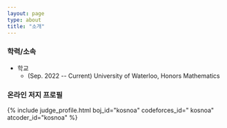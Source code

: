 ```yaml
---
layout: page
type: about
title: "소개"
---
```


### 학력/소속
* 학교
  * (Sep. 2022 -- Current) University of Waterloo, Honors Mathematics

### 온라인 저지 프로필
{% include judge_profile.html boj_id="kosnoa" codeforces_id=" kosnoa" atcoder_id="kosnoa" %}



<!-- <details markdown="1">
<summary>전체 보기 (펼치기/닫기)</summary>
<ul>
  {% for item in site.data.contest %}
    <li>
      ({{ item.date }}) {{ item.name }} {{ item.role }} ({% if item.link %}<a href="{{ item.link }}">{% endif %}{{ item.site }}{% if item.link %}</a>{% endif %})
    </li>
  {% endfor %}
</ul>
</details> -->

<!-- ### 교육 활동
* (21.03-Current) 삼성전자 사내 알고리즘 교육(Professional 양성과정, 실전실습과정) 코치 ([강의 이력](/about/secpro/))
* (22.10-22.11) 선린인터넷고등학교 정보올림피아드반 **알고리즘 심화** 수업 (30시간, [수업 자료](https://github.com/justiceHui/Sunrin-SHARC/tree/master/2022-2nd))
* (22.10-22.11) 숭실대학교 컴퓨터학부 문제해결 소모임 SCCC **중급 스터디** 수업 (10시간, [수업 자료](https://github.com/justiceHui/SSU-SCCC-Study/tree/master/2022-autumn-adv))
* (22.09-22.11) 숭실대학교 컴퓨터학부 문제해결 소모임 SCCC **기초 스터디** 수업 (20시간)
* (22.07-22.08) 2022 Summer ICPC Sinchon Algorithm Camp Advanced 강의 (10시간, [수업 자료](https://github.com/justiceHui/SSU-SCCC-Study/tree/master/2022-summer-sinchon-adv))
* (22.05-22.06) 숭실대학교 컴퓨터학부 문제해결 소모임 SCCC **기초 스터디** 수업 (20시간, [수업 자료](https://github.com/justiceHui/SSU-SCCC-Study/tree/master/2022-spring-basic))
* (22.01-22.01) 선린인터넷고등학교 정보올림피아드반 **이산수학 심화** 수업 (30시간)
* (21.11-22.01) 선린인터넷고등학교 정보올림피아드반 **알고리즘 심화** 수업 (40시간, [수업 자료](https://github.com/justiceHui/Sunrin-SHARC/tree/master/2021-2nd))
* (21.10-21.10) 선린인터넷고등학교 정보올림피아드반 **상업 경진 대회 대비** 수업 (10시간)
* (21.09-21.11) 선린인터넷고등학교 정보올림피아드반 **알고리즘과 문제해결** 수업 (30시간, [수업 자료](https://github.com/justiceHui/Sunrin-SHARC/tree/master/2021-2nd))
* (21.06-21.07) 선린인터넷고등학교 정보올림피아드반 **알고리즘과 이산수학** 수업 (30시간, [수업 자료](https://github.com/justiceHui/Sunrin-SHARC/tree/master/2021-1st))
* (21.04-21.04) SSAFY B형 대비 알고리즘 특강 강사 -->

<!-- <details markdown="1">
<summary>고등학교 교내 활동 (펼치기/닫기)</summary>
<ul>
<li>(20.08-20.12) 선린인터넷고등학교 정보올림피아드반 <b>KOI 대비</b> 수업 (<a href = "https://github.com/justiceHui/Sunrin-SHARC/tree/master/2020-2nd">수업 자료</a>)</li>
<li>(20.08-20.08) 선린인터넷고등학교 정보올림피아드반 <b>고급 알고리즘</b> 수업 (<a href = "https://github.com/justiceHui/Sunrin-SHARC/tree/master/2020-Summer">수업 자료</a>)</li>
<li>(20.02-20.08) 선린인터넷고등학교 정보올림피아드반 고급 알고리즘 교재 집필</li>
<li>(19.09-19.09) 소프트웨어 나눔축제(SSF 2019) 코딩 캠프 조교</li>
<li>(19.08-19.09) 소프트웨어 나눔축제(SSF 2019) 코딩 캠프 교재 집필</li>
<li>(19.05-19.07) 선린인터넷고등학교 프로그래밍 동아리(Unifox) 기초 자료구조/알고리즘 수업</li>
<li>(19.04-19.05) 선린인터넷고등학교 정보올림피아드반 KOI 1차 대비 수업</li>
<li>(19.01-19.01) 선린인터넷고등학교 신입생 특별 교육 조교</li>
<li>(18.12-19.01) 선린인터넷고등학교 신입생 특별 교육 연습 문제 출제/검수/해설</li>
<li>(18.09-18.11) 선린인터넷고등학교 알고리즘 스터디(Logic) 기초 알고리즘 수업</li>
<li>(18.09-18.09) 교육 봉사 동아리(Hello Coding) 코딩 캠프 C언어 수업</li>
<li>(18.09-18.09) 소프트웨어 나눔축제(SSF 2018) 코딩 캠프 조교</li>
</ul>
</details> -->
